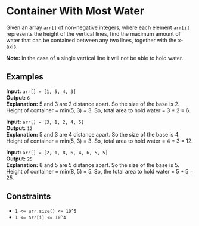 # Container With Most Water

Given an array `arr[]` of non-negative integers, where each element `arr[i]` represents the height of the vertical lines, find the maximum amount of water that can be contained between any two lines, together with the x-axis.

**Note:** In the case of a single vertical line it will not be able to hold water.

## Examples

**Input:** `arr[] = [1, 5, 4, 3]`  
**Output:** `6`  
**Explanation:** 5 and 3 are 2 distance apart. So the size of the base is 2. Height of container = min(5, 3) = 3. So, total area to hold water = 3 * 2 = 6.

**Input:** `arr[] = [3, 1, 2, 4, 5]`  
**Output:** `12`  
**Explanation:** 5 and 3 are 4 distance apart. So the size of the base is 4. Height of container = min(5, 3) = 3. So, total area to hold water = 4 * 3 = 12.

**Input:** `arr[] = [2, 1, 8, 6, 4, 6, 5, 5]`  
**Output:** `25`  
**Explanation:** 8 and 5 are 5 distance apart. So the size of the base is 5. Height of container = min(8, 5) = 5. So, the total area to hold water = 5 * 5 = 25.

## Constraints

- `1 <= arr.size() <= 10^5`
- `1 <= arr[i] <= 10^4`